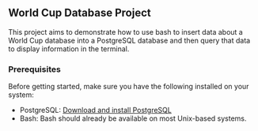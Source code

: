 ## World Cup Database Project

This project aims to demonstrate how to use bash to insert data about a World Cup database into a PostgreSQL database and then query that data to display information in the terminal.

### Prerequisites

Before getting started, make sure you have the following installed on your system:

- PostgreSQL: [Download and install PostgreSQL](https://www.postgresql.org/download/)
- Bash: Bash should already be available on most Unix-based systems.
